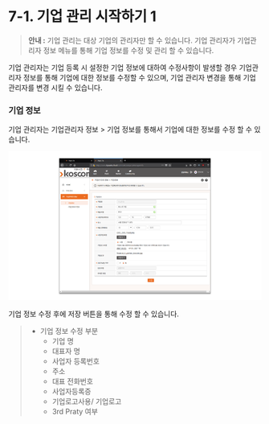 # 7-1. 기업 관리 시작하기 1

> **안내 :** 기업 관리는 대상 기업의 관리자만 할 수 있습니다. 기업 관리자가 기업관리자 정보 메뉴를 통해 기업 정보를 수정 및 관리 할 수 있습니다.

기업 관리자는 기업 등록 시 설정한 기업 정보에 대하여 수정사항이 발생할 경우 기업관리자 정보를 통해 기업에 대한 정보를 수정할 수 있으며, 기업 관리자 변경을 통해 기업 관리자를 변경 시킬 수 있습니다.

### **기업 정보**

기업 관리자는 기업관리자 정보 &gt; 기업 정보를 통해서 기업에 대한 정보를 수정 할 수 있습니다.

![](.gitbook/assets/image%20%2819%29.png)

기업 정보 수정 후에 저장 버튼을 통해 수정 할 수 있습니다.

> * 기업 정보 수정 부분
>   * 기업 명
>   * 대표자 명
>   * 사업자 등록번호
>   * 주소
>   * 대표 전화번호
>   * 사업자등록증
>   * 기업로고사용/ 기업로고
>   * 3rd Praty 여부



